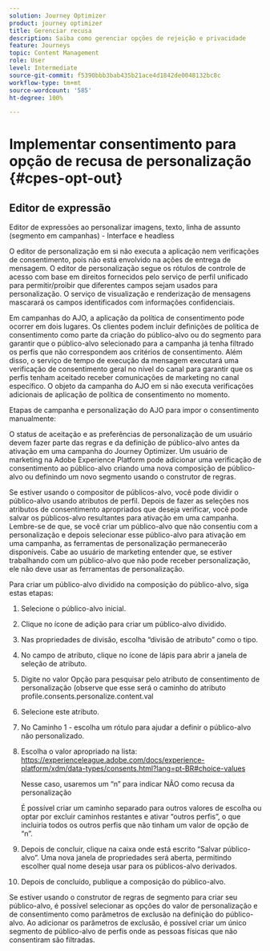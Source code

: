 ```yaml
---
solution: Journey Optimizer
product: journey optimizer
title: Gerenciar recusa
description: Saiba como gerenciar opções de rejeição e privacidade
feature: Journeys
topic: Content Management
role: User
level: Intermediate
source-git-commit: f5390bbb3bab435b21ace4d1842de0048132bc8c
workflow-type: tm+mt
source-wordcount: '585'
ht-degree: 100%

---
```


# Implementar consentimento para opção de recusa de personalização {#cpes-opt-out}


## Editor de expressão

Editor de expressões ao personalizar imagens, texto, linha de assunto (segmento em campanhas) - Interface e headless

O editor de personalização em si não executa a aplicação nem verificações de consentimento, pois não está envolvido na ações de entrega de mensagem. O editor de personalização segue os rótulos de controle de acesso com base em direitos fornecidos pelo serviço de perfil unificado para permitir/proibir que diferentes campos sejam usados para personalização. O serviço de visualização e renderização de mensagens mascarará os campos identificados com informações confidenciais.

Em campanhas do AJO, a aplicação da política de consentimento pode ocorrer em dois lugares. Os clientes podem incluir definições de política de consentimento como parte da criação do público-alvo ou do segmento para garantir que o público-alvo selecionado para a campanha já tenha filtrado os perfis que não correspondem aos critérios de consentimento. Além disso, o serviço de tempo de execução da mensagem executará uma verificação de consentimento geral no nível do canal para garantir que os perfis tenham aceitado receber comunicações de marketing no canal específico. O objeto da campanha do AJO em si não executa verificações adicionais de aplicação de política de consentimento no momento.

Etapas de campanha e personalização do AJO para impor o consentimento manualmente:

O status de aceitação e as preferências de personalização de um usuário devem fazer parte das regras e da definição de público-alvo antes da ativação em uma campanha do Journey Optimizer. Um usuário de marketing na Adobe Experience Platform pode adicionar uma verificação de consentimento ao público-alvo criando uma nova composição de público-alvo ou definindo um novo segmento usando o construtor de regras.

Se estiver usando o compositor de públicos-alvo, você pode dividir o público-alvo usando atributos de perfil. Depois de fazer as seleções nos atributos de consentimento apropriados que deseja verificar, você pode salvar os públicos-alvo resultantes para ativação em uma campanha. Lembre-se de que, se você criar um público-alvo que não consentiu com a personalização e depois selecionar esse público-alvo para ativação em uma campanha, as ferramentas de personalização permanecerão disponíveis. Cabe ao usuário de marketing entender que, se estiver trabalhando com um público-alvo que não pode receber personalização, ele não deve usar as ferramentas de personalização.

Para criar um público-alvo dividido na composição do público-alvo, siga estas etapas:

1. Selecione o público-alvo inicial.

1. Clique no ícone de adição para criar um público-alvo dividido.

1. Nas propriedades de divisão, escolha “divisão de atributo” como o tipo.

1. No campo de atributo, clique no ícone de lápis para abrir a janela de seleção de atributo.

1. Digite no valor Opção para pesquisar pelo atributo de consentimento de personalização (observe que esse será o caminho do atributo profile.consents.personalize.content.val

1. Selecione este atributo.

1. No Caminho 1 - escolha um rótulo para ajudar a definir o público-alvo não personalizado.

1. Escolha o valor apropriado na lista: https://experienceleague.adobe.com/docs/experience-platform/xdm/data-types/consents.html?lang=pt-BR#choice-values

   Nesse caso, usaremos um “n” para indicar NÃO como recusa da personalização

   É possível criar um caminho separado para outros valores de escolha ou optar por excluir caminhos restantes e ativar “outros perfis”, o que incluiria todos os outros perfis que não tinham um valor de opção de “n”.

1. Depois de concluir, clique na caixa onde está escrito “Salvar público-alvo”. Uma nova janela de propriedades será aberta, permitindo escolher qual nome deseja usar para os públicos-alvo derivados.

1. Depois de concluído, publique a composição do público-alvo.

Se estiver usando o construtor de regras de segmento para criar seu público-alvo, é possível selecionar as opções do valor de personalização e de consentimento como parâmetros de exclusão na definição do público-alvo. Ao adicionar os parâmetros de exclusão, é possível criar um único segmento de público-alvo de perfis onde as pessoas físicas que não consentiram são filtradas.

